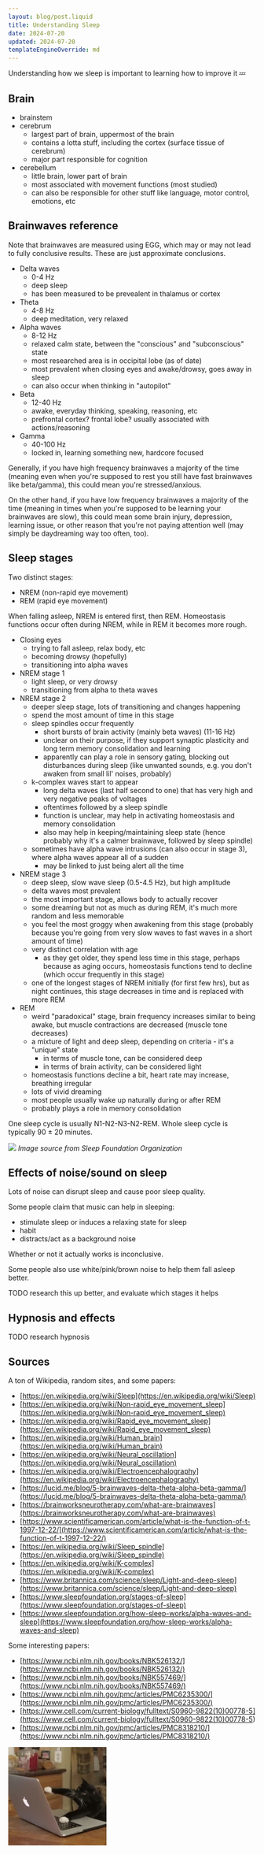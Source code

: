 ```yaml
---
layout: blog/post.liquid
title: Understanding Sleep
date: 2024-07-20
updated: 2024-07-20
templateEngineOverride: md
---
```


Understanding how we sleep is important to learning how to improve it 💤

## Brain

- brainstem
- cerebrum
  - largest part of brain, uppermost of the brain
  - contains a lotta stuff, including the cortex (surface tissue of cerebrum)
  - major part responsible for cognition
- cerebellum
  - little brain, lower part of brain
  - most associated with movement functions (most studied)
  - can also be responsible for other stuff like language, motor control, emotions, etc

## Brainwaves reference

Note that brainwaves are measured using EGG, which may or may not lead to fully conclusive results. These are just approximate conclusions.

- Delta waves
  - 0-4 Hz
  - deep sleep
  - has been measured to be prevealent in thalamus or cortex
- Theta
  - 4-8 Hz
  - deep meditation, very relaxed
- Alpha waves
  - 8-12 Hz
  - relaxed calm state, between the "conscious" and "subconscious" state
  - most researched area is in occipital lobe (as of date)
  - most prevalent when closing eyes and awake/drowsy, goes away in sleep
  - can also occur when thinking in "autopilot"
- Beta
  - 12-40 Hz
  - awake, everyday thinking, speaking, reasoning, etc
  - prefrontal cortex? frontal lobe? usually associated with actions/reasoning
- Gamma
  - 40-100 Hz
  - locked in, learning something new, hardcore focused

Generally, if you have high frequency brainwaves a majority of the time (meaning even when you're supposed to rest you still have fast brainwaves like beta/gamma), this could mean you're stressed/anxious.

On the other hand, if you have low frequency brainwaves a majority of the time (meaning in times when you're supposed to be learning your brainwaves are slow), this could mean some brain injury, depression, learning issue, or other reason that you're not paying attention well (may simply be daydreaming way too often, too).

## Sleep stages

Two distinct stages:

- NREM (non-rapid eye movement)
- REM (rapid eye movement)

When falling asleep, NREM is entered first, then REM. Homeostasis functions occur often during NREM, while in REM it becomes more rough.

- Closing eyes
  - trying to fall asleep, relax body, etc
  - becoming drowsy (hopefully)
  - transitioning into alpha waves
- NREM stage 1
  - light sleep, or very drowsy
  - transitioning from alpha to theta waves
- NREM stage 2
  - deeper sleep stage, lots of transitioning and changes happening
  - spend the most amount of time in this stage
  - sleep spindles occur frequently
    - short bursts of brain activity (mainly beta waves) (11-16 Hz)
    - unclear on their purpose, if they support synaptic plasticity and long term memory consolidation and learning
    - apparently can play a role in sensory gating, blocking out disturbances during sleep (like unwanted sounds, e.g. you don't awaken from small lil' noises, probably)
  - k-complex waves start to appear
    - long delta waves (last half second to one) that has very high and very negative peaks of voltages
    - oftentimes followed by a sleep spindle
    - function is unclear, may help in activating homeostasis and memory consolidation
    - also may help in keeping/maintaining sleep state (hence probably why it's a calmer brainwave, followed by sleep spindle)
  - sometimes have alpha wave intrusions (can also occur in stage 3), where alpha waves appear all of a sudden
    - may be linked to just being alert all the time
- NREM stage 3
  - deep sleep, slow wave sleep (0.5-4.5 Hz), but high amplitude
  - delta waves most prevalent
  - the most important stage, allows body to actually recover
  - some dreaming but not as much as during REM, it's much more random and less memorable
  - you feel the most groggy when awakening from this stage (probably because you're going from very slow waves to fast waves in a short amount of time)
  - very distinct correlation with age
    - as they get older, they spend less time in this stage, perhaps because as aging occurs, homeostasis functions tend to decline (which occur frequently in this stage)
  - one of the longest stages of NREM initially (for first few hrs), but as night continues, this stage decreases in time and is replaced with more REM
- REM
  - weird "paradoxical" stage, brain frequency increases similar to being awake, but muscle contractions are decreased (muscle tone decreases)
  - a mixture of light and deep sleep, depending on criteria - it's a "unique" state
    - in terms of muscle tone, can be considered deep
    - in terms of brain activity, can be considered light
  - homeostasis functions decline a bit, heart rate may increase, breathing irregular
  - lots of vivid dreaming
  - most people usually wake up naturally during or after REM
  - probably plays a role in memory consolidation

One sleep cycle is usually N1-N2-N3-N2-REM. Whole sleep cycle is typically 90 $\pm$ 20 minutes.

<div>
  <img src="https://www.sleepfoundation.org/wp-content/uploads/2023/03/SF-23-069_SleepCycle_Chart_Desktop-1536x977.png">
  <em class="text-center">Image source from Sleep Foundation Organization</em>
</div>

## Effects of noise/sound on sleep

Lots of noise can disrupt sleep and cause poor sleep quality.

Some people claim that music can help in sleeping:

- stimulate sleep or induces a relaxing state for sleep
- habit
- distracts/act as a background noise

Whether or not it actually works is inconclusive.

Some people also use white/pink/brown noise to help them fall asleep better.

TODO research this up better, and evaluate which stages it helps

## Hypnosis and effects

TODO research hypnosis

## Sources

A ton of Wikipedia, random sites, and some papers:

- [https://en.wikipedia.org/wiki/Sleep](https://en.wikipedia.org/wiki/Sleep)
- [https://en.wikipedia.org/wiki/Non-rapid_eye_movement_sleep](https://en.wikipedia.org/wiki/Non-rapid_eye_movement_sleep)
- [https://en.wikipedia.org/wiki/Rapid_eye_movement_sleep](https://en.wikipedia.org/wiki/Rapid_eye_movement_sleep)
- [https://en.wikipedia.org/wiki/Human_brain](https://en.wikipedia.org/wiki/Human_brain)
- [https://en.wikipedia.org/wiki/Neural_oscillation](https://en.wikipedia.org/wiki/Neural_oscillation)
- [https://en.wikipedia.org/wiki/Electroencephalography](https://en.wikipedia.org/wiki/Electroencephalography)
- [https://lucid.me/blog/5-brainwaves-delta-theta-alpha-beta-gamma/](https://lucid.me/blog/5-brainwaves-delta-theta-alpha-beta-gamma/)
- [https://brainworksneurotherapy.com/what-are-brainwaves](https://brainworksneurotherapy.com/what-are-brainwaves)
- [https://www.scientificamerican.com/article/what-is-the-function-of-t-1997-12-22/](https://www.scientificamerican.com/article/what-is-the-function-of-t-1997-12-22/)
- [https://en.wikipedia.org/wiki/Sleep_spindle](https://en.wikipedia.org/wiki/Sleep_spindle)
- [https://en.wikipedia.org/wiki/K-complex](https://en.wikipedia.org/wiki/K-complex)
- [https://www.britannica.com/science/sleep/Light-and-deep-sleep](https://www.britannica.com/science/sleep/Light-and-deep-sleep)
- [https://www.sleepfoundation.org/stages-of-sleep](https://www.sleepfoundation.org/stages-of-sleep)
- [https://www.sleepfoundation.org/how-sleep-works/alpha-waves-and-sleep](https://www.sleepfoundation.org/how-sleep-works/alpha-waves-and-sleep)

Some interesting papers:

- [https://www.ncbi.nlm.nih.gov/books/NBK526132/](https://www.ncbi.nlm.nih.gov/books/NBK526132/)
- [https://www.ncbi.nlm.nih.gov/books/NBK557469/](https://www.ncbi.nlm.nih.gov/books/NBK557469/)
- [https://www.ncbi.nlm.nih.gov/pmc/articles/PMC6235300/](https://www.ncbi.nlm.nih.gov/pmc/articles/PMC6235300/)
- [https://www.cell.com/current-biology/fulltext/S0960-9822(10)00778-5](<https://www.cell.com/current-biology/fulltext/S0960-9822(10)00778-5>)
- [https://www.ncbi.nlm.nih.gov/pmc/articles/PMC8318210/](https://www.ncbi.nlm.nih.gov/pmc/articles/PMC8318210/)

<img alt="*insert cat furiously typing gif here*" src="/assets/images/blog/cat_typing_fast.gif" width=200 height=200/>

